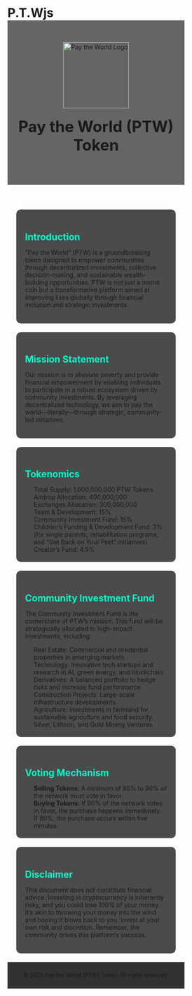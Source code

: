 # P.T.W<!DOCTYPE html>js
<html lang="en">
<head>
  <meta charset="UTF-8">
  <meta name="viewport" content="width=device-width, initial-scale=1.0">
  <title>Pay the World (PTW) Token</title>
  <style>
    /* General Reset */
    * {
      margin: 0;
      padding: 0;
      box-sizing: border-box;
    }

    body {
      font-family: Arial, sans-serif;
      background: url('./DFABD1DD-99B2-4396-B632-72EB2C8C3201.png') no-repeat center center fixed;
      background-size: cover;
      color: #ffffff;
      line-height: 1.6;
    }

    header {
      text-align: center;
      padding: 50px 20px;
      background: rgba(0, 0, 0, 0.6);
    }

    header img {
      width: 150px;
      height: auto;
    }

    header h1 {
      margin: 20px 0;
      font-size: 2.5em;
    }

    section {
      padding: 20px;
      margin: 20px;
      background: rgba(0, 0, 0, 0.7);
      border-radius: 10px;
    }

    h2 {
      color: #00ffcc;
      margin-bottom: 10px;
    }

    ul {
      list-style: none;
      padding-left: 20px;
    }

    ul li::before {
      content: "•";
      color: #00ffcc;
      margin-right: 8px;
    }

    footer {
      text-align: center;
      padding: 10px;
      background: rgba(0, 0, 0, 0.8);
      font-size: 0.9em;
    }
  </style>
</head>
<body>
  <header>
    <img src="./DFABD1DD-99B2-4396-B632-72EB2C8C3201.png" alt="Pay the World Logo">
    <h1>Pay the World (PTW) Token</h1>
  </header>

  <section>
    <h2>Introduction</h2>
    <p>“Pay the World” (PTW) is a groundbreaking token designed to empower communities through decentralized investments, collective decision-making, and sustainable wealth-building opportunities. PTW is not just a meme coin but a transformative platform aimed at improving lives globally through financial inclusion and strategic investments.</p>
  </section>

  <section>
    <h2>Mission Statement</h2>
    <p>Our mission is to alleviate poverty and provide financial empowerment by enabling individuals to participate in a robust ecosystem driven by community investments. By leveraging decentralized technology, we aim to pay the world—literally—through strategic, community-led initiatives.</p>
  </section>

  <section>
    <h2>Tokenomics</h2>
    <ul>
      <li>Total Supply: 1,000,000,000 PTW Tokens</li>
      <li>Airdrop Allocation: 400,000,000</li>
      <li>Exchanges Allocation: 300,000,000</li>
      <li>Team & Development: 15%</li>
      <li>Community Investment Fund: 15%</li>
      <li>Children’s Funding & Development Fund: 3% (for single parents, rehabilitation programs, and “Get Back on Your Feet” initiatives)</li>
      <li>Creator’s Fund: 4.5%</li>
    </ul>
  </section>

  <section>
    <h2>Community Investment Fund</h2>
    <p>The Community Investment Fund is the cornerstone of PTW’s mission. This fund will be strategically allocated to high-impact investments, including:</p>
    <ul>
      <li>Real Estate: Commercial and residential properties in emerging markets.</li>
      <li>Technology: Innovative tech startups and research in AI, green energy, and blockchain.</li>
      <li>Derivatives: A balanced portfolio to hedge risks and increase fund performance.</li>
      <li>Construction Projects: Large-scale infrastructure developments.</li>
      <li>Agriculture: Investments in farmland for sustainable agriculture and food security.</li>
      <li>Silver, Lithium, and Gold Mining Ventures.</li>
    </ul>
  </section>

  <section>
    <h2>Voting Mechanism</h2>
    <ul>
      <li><strong>Selling Tokens:</strong> A minimum of 85% to 90% of the network must vote in favor.</li>
      <li><strong>Buying Tokens:</strong> If 90% of the network votes in favor, the purchase happens immediately. If 80%, the purchase occurs within five minutes.</li>
    </ul>
  </section>

  <section>
    <h2>Disclaimer</h2>
    <p>This document does not constitute financial advice. Investing in cryptocurrency is inherently risky, and you could lose 100% of your money. It’s akin to throwing your money into the wind and hoping it blows back to you. Invest at your own risk and discretion. Remember, the community drives this platform’s success.</p>
  </section>

  <footer>
    <p>© 2025 Pay the World (PTW) Token. All rights reserved.</p>
  </footer>
</body>
</html>
